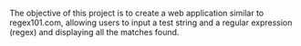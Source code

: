 The objective of this project is to create a web application similar to regex101.com, allowing users to input a test string and a regular expression (regex) and displaying all the matches found.
